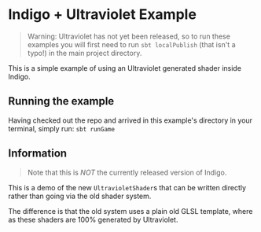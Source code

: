 # Indigo + Ultraviolet Example

> Warning: Ultraviolet has not yet been released, so to run these examples you will first need to run `sbt localPublish` (that isn't a typo!) in the main project directory.

This is a simple example of using an Ultraviolet generated shader inside Indigo.

## Running the example

Having checked out the repo and arrived in this example's directory in your terminal, simply run: `sbt runGame`

## Information

> Note that this is *NOT* the currently released version of Indigo.

This is a demo of the new `UltravioletShader`s that can be written directly rather than going via the old shader system.

The difference is that the old system uses a plain old GLSL template, where as these shaders are 100% generated by Ultraviolet.
